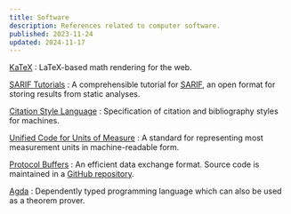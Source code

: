 ```yaml
---
title: Software
description: References related to computer software.
published: 2023-11-24
updated: 2024-11-17
---
```


[KaTeX](https://katex.org/)
:   LaTeX-based math rendering for the web.

[SARIF Tutorials](https://github.com/microsoft/sarif-tutorials)
:   A comprehensible tutorial for [SARIF](https://sarifweb.azurewebsites.net/),
    an open format for storing results from static analyses.

[Citation Style Language](https://citationstyles.org/)
:   Specification of citation and bibliography styles for machines.

[Unified Code for Units of Measure](https://ucum.org/)
:   A standard for representing most measurement units in machine-readable form.

[Protocol Buffers](https://protobuf.dev/)
:   An efficient data exchange format.
    Source code is maintained in a [GitHub repository](https://github.com/protocolbuffers/protobuf).

[Agda](https://agda.readthedocs.io/)
:   Dependently typed programming language which can also be used as a theorem prover.
